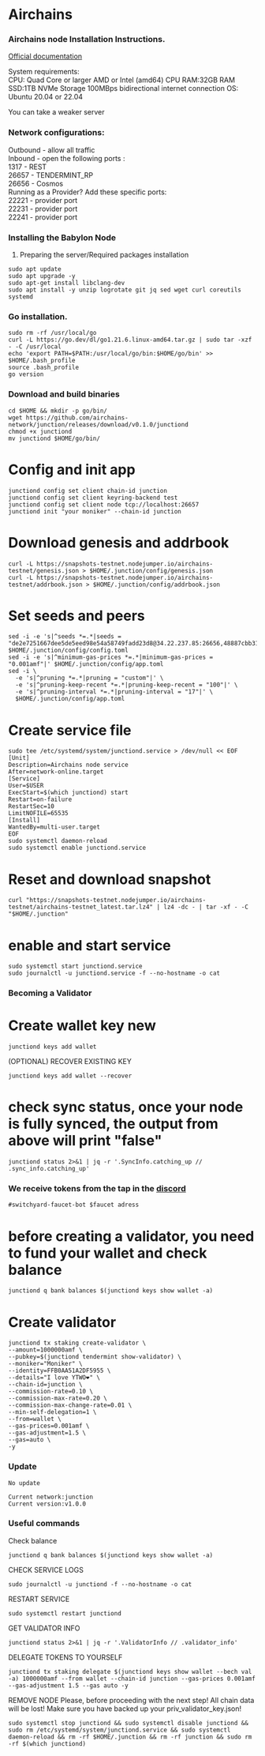 # Airchains

### Airchains node Installation Instructions.

[Official documentation](https://docs.airchains.io/)

System requirements:</br>
CPU: Quad Core or larger AMD or Intel (amd64) CPU
RAM:32GB RAM
SSD:1TB NVMe Storage
100MBps bidirectional internet connection
OS: Ubuntu 20.04 or 22.04</br>

You can take a weaker server

### Network configurations: </br>
Outbound - allow all traffic </br>
Inbound - open the following ports :</br>
1317 - REST </br>
26657 - TENDERMINT_RP </br>
26656 - Cosmos </br>
Running as a Provider? Add these specific ports: </br>
22221 - provider port </br>
22231 - provider port </br>
22241 - provider port </br>

### Installing the Babylon Node

1. Preparing the server/Required packages installation</br>
```
sudo apt update
sudo apt upgrade -y
sudo apt-get install libclang-dev
sudo apt install -y unzip logrotate git jq sed wget curl coreutils systemd
```
### Go installation.
```
sudo rm -rf /usr/local/go
curl -L https://go.dev/dl/go1.21.6.linux-amd64.tar.gz | sudo tar -xzf - -C /usr/local
echo 'export PATH=$PATH:/usr/local/go/bin:$HOME/go/bin' >> $HOME/.bash_profile
source .bash_profile
go version
```

### Download and build binaries
```
cd $HOME && mkdir -p go/bin/
wget https://github.com/airchains-network/junction/releases/download/v0.1.0/junctiond
chmod +x junctiond
mv junctiond $HOME/go/bin/
```

# Config and init app
```
junctiond config set client chain-id junction
junctiond config set client keyring-backend test
junctiond config set client node tcp://localhost:26657
junctiond init "your moniker" --chain-id junction
```

# Download genesis and addrbook
```
curl -L https://snapshots-testnet.nodejumper.io/airchains-testnet/genesis.json > $HOME/.junction/config/genesis.json
curl -L https://snapshots-testnet.nodejumper.io/airchains-testnet/addrbook.json > $HOME/.junction/config/addrbook.json
```

# Set seeds and peers
```
sed -i -e 's|^seeds *=.*|seeds = "de2e7251667dee5de5eed98e54a58749fadd23d8@34.22.237.85:26656,48887cbb310bb854d7f9da8d5687cbfca02b9968@35.200.245.190:26656,2d1ea4833843cc1433e3c44e69e297f357d2d8bd@5.78.118.106:26656"|' $HOME/.junction/config/config.toml
sed -i -e 's|^minimum-gas-prices *=.*|minimum-gas-prices = "0.001amf"|' $HOME/.junction/config/app.toml
sed -i \
  -e 's|^pruning *=.*|pruning = "custom"|' \
  -e 's|^pruning-keep-recent *=.*|pruning-keep-recent = "100"|' \
  -e 's|^pruning-interval *=.*|pruning-interval = "17"|' \
  $HOME/.junction/config/app.toml
```

# Create service file
```
sudo tee /etc/systemd/system/junctiond.service > /dev/null << EOF
[Unit]
Description=Airchains node service
After=network-online.target
[Service]
User=$USER
ExecStart=$(which junctiond) start
Restart=on-failure
RestartSec=10
LimitNOFILE=65535
[Install]
WantedBy=multi-user.target
EOF
sudo systemctl daemon-reload
sudo systemctl enable junctiond.service
```

# Reset and download snapshot
```
curl "https://snapshots-testnet.nodejumper.io/airchains-testnet/airchains-testnet_latest.tar.lz4" | lz4 -dc - | tar -xf - -C "$HOME/.junction"
```

# enable and start service
```
sudo systemctl start junctiond.service
sudo journalctl -u junctiond.service -f --no-hostname -o cat
```

### Becoming a Validator

# Create wallet key new
```
junctiond keys add wallet
```

(OPTIONAL) RECOVER EXISTING KEY
```
junctiond keys add wallet --recover
```

# check sync status, once your node is fully synced, the output from above will print "false"
```
junctiond status 2>&1 | jq -r '.SyncInfo.catching_up // .sync_info.catching_up'
```

### We receive tokens from the tap in the [discord](https://discord.gg/airchains)
```
#switchyard-faucet-bot $faucet adress
```

# before creating a validator, you need to fund your wallet and check balance
```
junctiond q bank balances $(junctiond keys show wallet -a)
```
# Create validator
```
junctiond tx staking create-validator \
--amount=1000000amf \
--pubkey=$(junctiond tendermint show-validator) \
--moniker="Moniker" \
--identity=FFB0AA51A2DF5955 \
--details="I love YTWO❤️" \
--chain-id=junction \
--commission-rate=0.10 \
--commission-max-rate=0.20 \
--commission-max-change-rate=0.01 \
--min-self-delegation=1 \
--from=wallet \
--gas-prices=0.001amf \
--gas-adjustment=1.5 \
--gas=auto \
-y 
```

### Update
```
No update

Current network:junction
Current version:v1.0.0
```

### Useful commands

Check balance
```
junctiond q bank balances $(junctiond keys show wallet -a)
```

CHECK SERVICE LOGS
```
sudo journalctl -u junctiond -f --no-hostname -o cat
```

RESTART SERVICE
```
sudo systemctl restart junctiond
```

GET VALIDATOR INFO
```
junctiond status 2>&1 | jq -r '.ValidatorInfo // .validator_info'
```

DELEGATE TOKENS TO YOURSELF
```
junctiond tx staking delegate $(junctiond keys show wallet --bech val -a) 1000000amf --from wallet --chain-id junction --gas-prices 0.001amf --gas-adjustment 1.5 --gas auto -y 
```

REMOVE NODE
Please, before proceeding with the next step! All chain data will be lost! Make sure you have backed up your priv_validator_key.json!
```
sudo systemctl stop junctiond && sudo systemctl disable junctiond && sudo rm /etc/systemd/system/junctiond.service && sudo systemctl daemon-reload && rm -rf $HOME/.junction && rm -rf junction && sudo rm -rf $(which junctiond) 
```
